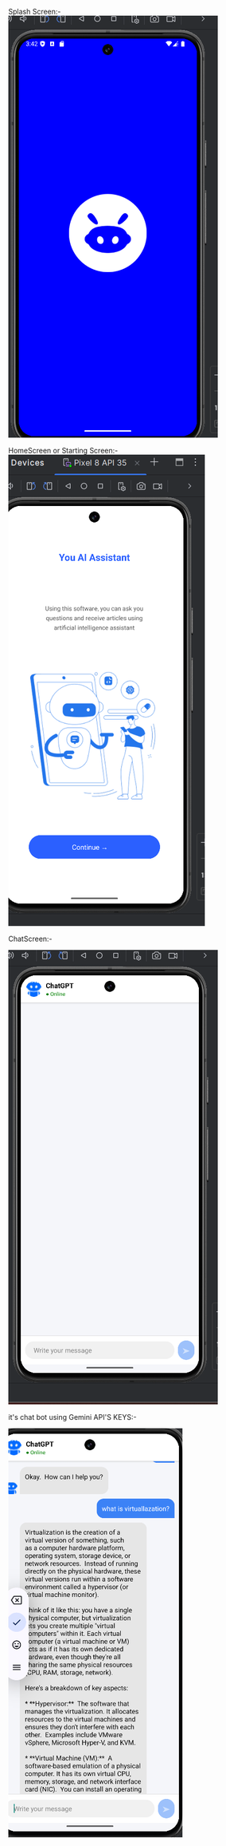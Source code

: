 Splash Screen:-
![alt text](image.png)

HomeScreen or Starting Screen:-
![alt text](image-1.png)


ChatScreen:-

![alt text](image-2.png)


it's chat bot using Gemini API'S KEYS:-

![alt text](image-3.png)



